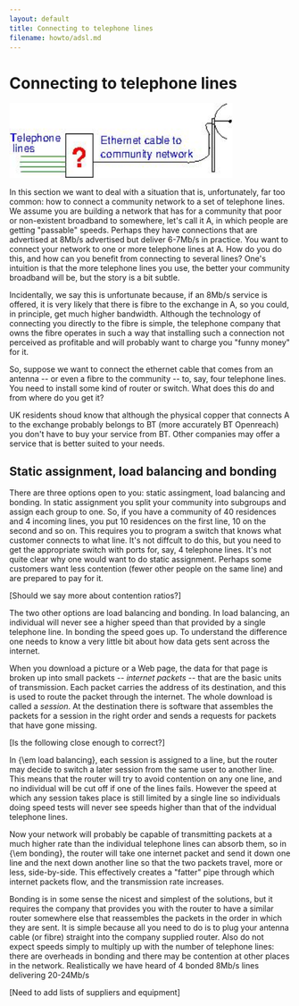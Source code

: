 ```yaml
---
layout: default
title: Connecting to telephone lines
filename: howto/adsl.md
---
```

Connecting to telephone lines
=============================
<div class="image-float-center">
    <img src="/media/adslbox.jpg" width="400" alt="Telephone diagram"/><br/>
</div>
 

In this section we want to deal with a situation that is,
unfortunately, far too common: how to connect a community network to a
set of telephone lines.  We assume you are building a network that has
for a community that poor or non-existent broadband to  somewhere, let's call it A, in which
people are getting "passable" speeds.  Perhaps they have connections
that are advertised at 8Mb/s advertised but deliver 6-7Mb/s in
practice.    You want to connect your network to one or more telephone
lines at A.  How do you do this, and how can you benefit from connecting
to several lines?  One's intuition is that the more telephone lines
you use, the better your community broadband will be, but the story is
a bit subtle.

Incidentally, we say this is unfortunate because, if an 8Mb/s service
is offered, it is very likely that there is fibre to the exchange in A,
so you could, in principle, get much higher bandwidth.  Although
the technology of connecting you directly to the fibre is simple, the
telephone company that owns the fibre operates in such a way that
installing such a connection not perceived as profitable and will
probably want to charge you "funny money" for it.

So, suppose we  want to connect the ethernet cable that comes from an
antenna -- or even a fibre to the community -- to, say, four telephone
lines.  You need to install some kind of router or switch.  What does
this do and from where do you get it?

UK residents shoud know that although the physical copper that
connects A to the exchange probably belongs to BT (more accurately BT
Openreach) you don't have to buy your service from BT.  Other
companies may offer a service that is better suited to your
needs. 

Static assignment, load balancing and bonding
---------------------------------------------
There are three options open to you: static assingment, load balancing
and bonding.  In static assignment you split your community into
subgroups and assign  each group to one.  So, if you have  a
community of 40 residences and 4 incoming lines, you put 10 residences
on the first line, 10 on the second and so on.  This requires you to
program a switch that knows what customer connects to what line.  It's
not diffcult to do  this, but you need to get the appropriate switch
with ports for, say, 4 telephone lines.  It's not quite clear why one
would want to do static assignment.  Perhaps some customers want less
contention (fewer other people on the same line) and are prepared to
pay for it.

\[Should we say more about contention ratios?\]

The two other options are load balancing and bonding.   In load
balancing, an individual will never see a higher speed than that
provided by a single telephone line.  In bonding the speed goes up.
To understand the difference one needs to know a very little bit about
how data gets sent across the internet.

When you download a picture or a Web page, the data for that page is
broken up into small packets --  *internet packets* -- that are the
basic units of transmission.  Each packet carries the address of its
destination, and this is used to route the packet through the
internet.  The whole  download is called a *session*. At the
destination there is software that assembles the packets for a session
in the right order and sends a requests for packets that have gone
missing.

\[Is the following close enough to correct?\]

In {\em load balancing}, each session is assigned to a line, but the router
may decide to switch a later session from the same user to another
line.  This means that the router will try to avoid contention on any
one line, and no individual will be cut off if one of the lines
fails. However the speed at which any session takes place is still
limited by a single line so individuals doing speed tests will never
see speeds higher than that of the indvidual telephone lines.

Now your network will probably be capable of transmitting packets at a
much higher rate than the individual telephone lines can absorb them,
so in {\em bonding}, the router will take one internet packet and send
it down one line and the next down another line so that the two
packets travel, more or less,  side-by-side.  This effectively creates a "fatter" pipe
through which internet packets flow, and the transmission rate
increases.

Bonding is in some sense the nicest and simplest of the solutions, but
it requires the company that provides you with the router to have a
similar router somewhere else that reassembles the packets in the
order in which they are sent. It is simple because all you need to do
is to plug your antenna cable (or fibre) straight into the company
supplied router.  Also do not expect speeds simply to multiply up with
the number of telephone lines:
there are overheads in bonding and there may be contention at other places in
the network.  Realistically we have heard of 4 bonded 8Mb/s lines delivering
20-24Mb/s

\[Need to add lists of suppliers and equipment\]
